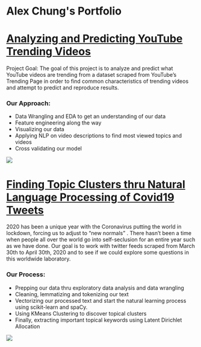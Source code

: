 # Alex Chung's Portfolio

# [Analyzing and Predicting YouTube Trending Videos](https://github.com/kre8tions/Analyzing-YouTube-Trending-Videos)
Project Goal: The goal of this project is to analyze and predict what YouTube videos are trending from a dataset scraped from YouTube’s Trending Page in order to find common characteristics of trending videos and attempt to predict and reproduce results.

### Our Approach:

* Data Wrangling and EDA to get an understanding of our data
* Feature engineering along the way
* Visualizing our data
* Applying NLP on video descriptions to find most viewed topics and videos
* Cross validating our model

![](https://github.com/kre8tions/Alex_Chung_Portfolio/blob/main/Images/YouTube_Trending_Video.jpg)








# [Finding Topic Clusters thru Natural Language Processing of Covid19 Tweets](https://github.com/kre8tions/NLP-of-Covid19-Tweets)
2020 has been a unique year with the Coronavirus putting the world in lockdown, forcing us to adjust to “new normals” . There hasn’t been a time when people all over the world go into self-seclusion for an entire year such as we have done. Our goal is to work with twitter feeds scraped from March 30th to April 30th, 2020 and to see if we could explore some questions in this worldwide laboratory.

### Our Process:

* Prepping our data thru exploratory data analysis and data wrangling
* Cleaning, lemmatizing and tokenizing our text
* Vectorizing our processed text and start the natural learning process using scikit-learn and spaCy.
* Using KMeans Clustering to discover topical clusters
* Finally, extracting important topical keywords using Latent Dirichlet Allocation

![](https://github.com/kre8tions/Alex_Chung_Portfolio/blob/main/Images/NLP_of_Covid19_Tweets.jpg)
